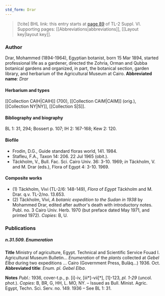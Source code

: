 ```yaml
---
std_form: Drar
---
```


> [!cite] BHL link: this entry starts at [page 89](https://www.biodiversitylibrary.org/page/33260077) of TL-2 Suppl. VI.
> Supporting pages: [[Abbreviations|abbreviations]], [[Layout key|layout key]].

### Author

Drar, Mohammed (1894-1964), Egyptian botanist, born 15 Mar 1894, started professional life as a gardener, directed the Zohria, Orman and Qubba botanical gardens and organized, in part, the botanical section, garden library, and herbarium of the Agricultural Museum at Cairo. 
**Abbreviated name**: *Drar*

#### Herbarium and types

[[Collection CAIH|CAIH]] (700), [[Collection CAIM|CAIM]] (orig.), [[Collection NY|NY]], [[Collection S|S]].

#### Bibliography and biography

BL 1: 31, 294; Bossert p. 107; IH 2: 167-168; Kew 2: 120.

#### Biofile

- Frodin, D.G., Guide standard floras world, 141. 1984.
- Stafleu, F.A., Taxon 14: 206. 22 Jul 1965 (obit.).
- Täckholm, V., Bull. Fac. Sci. Cairo Univ. 36: 3-10. 1969; *in* Täckholm, V. and M. Drar (eds.), Flora of Egypt 4: 3-10. 1969.

#### Composite works

- (1) Täckholm, Vivi (TL-2/6: 148-149), *Flora* of *Egypt* Täckholm and M. Drar. q.v. TL-2/no. 13.653.
- (2) Täckholm, Vivi, *A botanic expedition to the Sudan in 1938* by Mohammed Drar, edited after author's death with introductory notes. Publ. no. 3 Cairo Univ. Herb. 1970 (but preface dated May 1971, and printed 1972). *Copies*: B, U.

### Publications

##### n.31.509. Enumeration

**Title**
Ministry of agriculture, Egypt. Technical and Scientific Service Fouad I. Agricultural Museum Bulletin... *Enumeration* of the *plants* collected at *Gebel Elba* during two expeditions ... Cairo (Government Press, Bulâq...) 1936. Oct.
**Abbreviated title**: *Enum. pl. Gebel Elba*.

**Notes**
*Publ*.: 1936, cover-t.p., p. \[i\]-iv, \[iii\*\]-vii\[\*\], \[1\]-123, *pl. 1-29* (uncol. phot.). *Copies*: B, BR, G, HH, L. MO, NY. – Issued as Bull. Minist. Agric. Egypt, Techn. Sci. Serv. no. 149. 1936 – See BL 1: 31.

